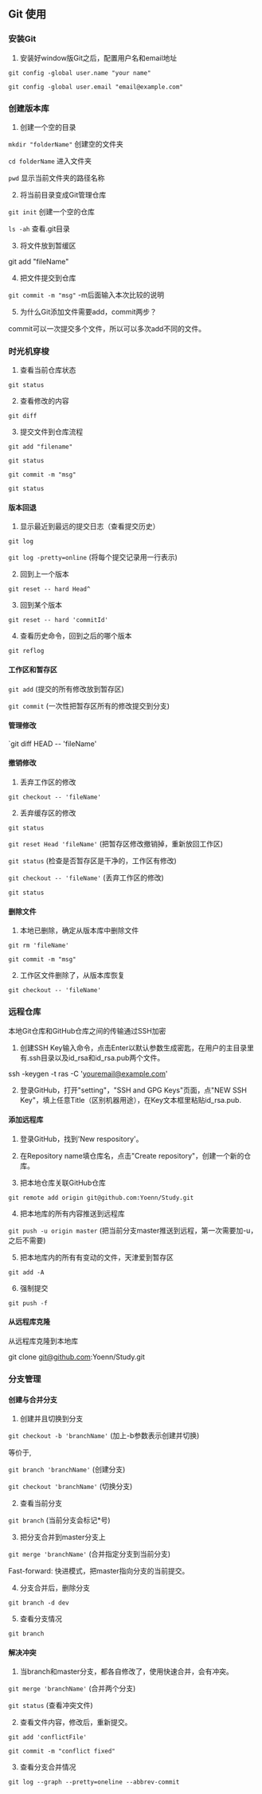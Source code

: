 ## Git 使用

### 安装Git
1. 安装好window版Git之后，配置用户名和email地址

`git config -global user.name "your name"`

`git config -global user.email "email@example.com"`

### 创建版本库
1. 创建一个空的目录

`mkdir "folderName"`    创建空的文件夹

`cd folderName`     进入文件夹

`pwd`     显示当前文件夹的路径名称

2. 将当前目录变成Git管理仓库

`git init`     创建一个空的仓库

`ls -ah`    查看.git目录

3. 将文件放到暂缓区

git add "fileName"

4. 把文件提交到仓库

`git commit -m "msg"`     -m后面输入本次比较的说明

5. 为什么Git添加文件需要add，commit两步？

commit可以一次提交多个文件，所以可以多次add不同的文件。

### 时光机穿梭

1. 查看当前仓库状态

`git status`

2. 查看修改的内容

`git diff`

3. 提交文件到仓库流程

`git add "filename"`

`git status`

`git commit -m "msg"`

`git status`

#### 版本回退
1. 显示最近到最远的提交日志（查看提交历史）

`git log`

`git log -pretty=online` (将每个提交记录用一行表示)

2. 回到上一个版本

`git reset -- hard Head^`

3. 回到某个版本

`git reset -- hard 'commitId'`

4. 查看历史命令，回到之后的哪个版本

`git reflog`

#### 工作区和暂存区

`git add` (提交的所有修改放到暂存区)

`git commit` (一次性把暂存区所有的修改提交到分支)

#### 管理修改

`git diff HEAD -- 'fileName'

#### 撤销修改

1. 丢弃工作区的修改

`git checkout -- 'fileName'`

2. 丢弃缓存区的修改

`git status`

`git reset Head 'fileName'`    (把暂存区修改撤销掉，重新放回工作区)

`git status`    (检查是否暂存区是干净的，工作区有修改)

`git checkout -- 'fileName'`    (丢弃工作区的修改)

`git status`

#### 删除文件

1. 本地已删除，确定从版本库中删除文件

`git rm 'fileName'`

`git commit -m "msg"`

2. 工作区文件删除了，从版本库恢复

`git checkout -- 'fileName'`

### 远程仓库

本地Git仓库和GitHub仓库之间的传输通过SSH加密

1. 创建SSH Key输入命令，点击Enter以默认参数生成密匙，在用户的主目录里有.ssh目录以及id_rsa和id_rsa.pub两个文件。

ssh -keygen -t ras -C 'youremail@example.com'

2. 登录GitHub，打开"setting"，"SSH and GPG Keys"页面，点"NEW SSH Key"，填上任意Title（区别机器用途），在Key文本框里粘贴id_rsa.pub.

#### 添加远程库

1. 登录GitHub，找到'New respository'。

2. 在Repository name填仓库名，点击"Create repository"，创建一个新的仓库。

3. 把本地仓库关联GitHub仓库

`git remote add origin git@github.com:Yoenn/Study.git`

4. 把本地库的所有内容推送到远程库

`git push -u origin master` (把当前分支master推送到远程，第一次需要加-u，之后不需要)

5. 把本地库内的所有有变动的文件，天津爱到暂存区

`git add -A`

6. 强制提交

`git push -f`

#### 从远程库克隆
从远程库克隆到本地库

git clone git@github.com:Yoenn/Study.git

### 分支管理

#### 创建与合并分支

1. 创建并且切换到分支

`git checkout -b 'branchName'`  (加上-b参数表示创建并切换)

等价于,

`git branch 'branchName'`  (创建分支)

`git checkout 'branchName'`  (切换分支)

2. 查看当前分支

`git branch` (当前分支会标记*号)

3. 把分支合并到master分支上

`git merge 'branchName'`  (合并指定分支到当前分支)

Fast-forward: 快进模式，把master指向分支的当前提交。

4. 分支合并后，删除分支

 `git branch -d dev`

5. 查看分支情况

`git branch`

#### 解决冲突

1. 当branch和master分支，都各自修改了，使用快速合并，会有冲突。

`git merge 'branchName'`  (合并两个分支)

`git status`  (查看冲突文件)

2. 查看文件内容，修改后，重新提交。

`git add 'conflictFile'`

`git commit -m "conflict fixed"`

3. 查看分支合并情况

`git log --graph --pretty=oneline --abbrev-commit`



